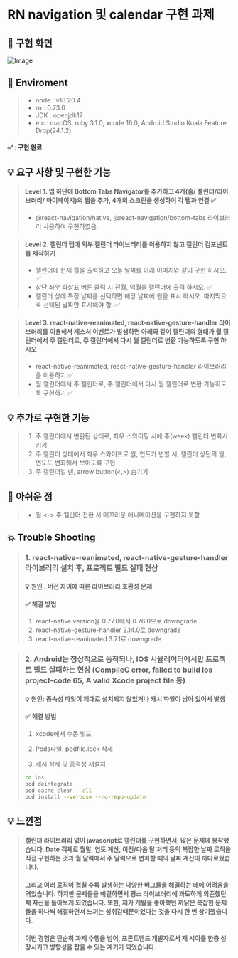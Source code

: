 # RN navigation 및 calendar 구현 과제

## 🎥 구현 화면

![Image](https://github.com/user-attachments/assets/fdead607-5bbd-4de2-8525-f834dfd998e2)

## 📌 Enviroment

> - node : v18.20.4
> - rn : 0.73.0
> - JDK : openjdk17
> - etc : macOS, ruby 3.1.0, xcode 16.0, Android Studio Koala Feature Drop(24.1.2)

#### ✅ : 구현 완료

## 💡 요구 사항 및 구현한 기능

> #### Level 1. 앱 하단에 Bottom Tabs Navigator를 추가하고 4개(홈/ 캘린더/라이브러리/ 마이페이지)의 탭을 추가, 4개의 스크린을 생성하여 각 탭과 연결 ✅
>
> - @react-navigation/native, @react-navigation/bottom-tabs 라이브러리 사용하여 구현하였음.

> #### Level 2. 캘린더 탭에 외부 캘린더 라이브러리를 이용하지 않고 캘린더 컴포넌트를 제작하기
>
> - 캘린더에 현재 월을 출력하고 오늘 날짜를 아래 이미지와 같이 구현 하시오. ✅
> - 상단 좌우 화살표 버튼 클릭 시 전월, 익월을 캘린더에 출력 하시오. ✅
> - 캘린더 상에 특정 날짜를 선택하면 해당 날짜에 원을 표시 하시오. 마지막으로 선택된 날짜만 표시해야 함. ✅

> #### Level 3. react-native-reanimated, react-native-gesture-handler 라이브러리를 이용해서 제스처 이벤트가 발생하면 아래와 같이 캘린더의 형태가 월 캘린더에서 주 캘린더로, 주 캘린더에서 다시 월 캘린더로 변환 가능하도록 구현 하시오
>
> - react-native-reanimated, react-native-gesture-handler 라이브러리를 이용하기 ✅
> - 월 캘린더에서 주 캘린더로, 주 캘린더에서 다시 월 캘린더로 변환 가능하도록 구현하기 ✅

## 💡 추가로 구현한 기능

> 1. 주 캘린더에서 변환된 상태로, 좌우 스와이핑 시에 주(week) 캘린더 변화시키기
> 2. 주 캘린더 상태에서 좌우 스와이프로 월, 연도가 변할 시, 캘린더 상단의 월, 연도도 변화해서 보이도록 구현
> 3. 주 캘린더일 땐, arrow button(<,>) 숨기기

## 📍 아쉬운 점

> - 월 <-> 주 캘린더 전환 시 매끄러운 애니메이션을 구현하지 못함

## 💥 Trouble Shooting

> ### 1. react-native-reanimated, react-native-gesture-handler 라이브러리 설치 후, 프로젝트 빌드 실패 현상
>
> #### 💡 원인 : 버전 차이에 따른 라이브러리 호환성 문제
>
> #### ✅ 해결 방법
>
> 1.  react-native version을 0.77.0에서 0.76.0으로 downgrade
> 2.  react-native-gesture-handler 2.14.0로 downgrade
> 3.  react-native-reanimated 3.7.1로 downgrade

> ### 2. Android는 정상적으로 동작되나, IOS 시뮬레이터에서만 프로젝트 빌드 실패하는 현상 (CompileC error, failed to build ios project-code 65, A valid Xcode project file 등)
>
> #### 💡 원인: 종속성 파일이 제대로 설치되지 않았거나 캐시 파일이 남아 있어서 발생
>
> #### ✅ 해결 방법
>
> 1. xcode에서 수동 빌드
> 2. Pods파일, podfile.lock 삭제
>
> 3. 캐시 삭제 및 종속성 재설치
>
> ```bash
> cd ios
> pod deintegrate
> pod cache clean --all
> pod install --verbose --no-repo-update
> ```

## 💡 느낀점

> #### 캘린더 라이브러리 없이 javascript로 캘린더를 구현하면서, 많은 문제에 봉착했습니다. Date 객체로 월말, 연도 계산, 이전/다음 달 처리 등의 복잡한 날짜 로직을 직접 구현하는 것과 월 달력에서 주 달력으로 변화할 때의 날짜 계산이 까다로웠습니다.
>
> #### 그리고 여러 로직이 겹칠 수록 발생하는 다양한 버그들을 해결하는 데에 어려움을 겪었습니다. 하지만 문제들을 해결하면서 평소 라이브러리에 과도하게 의존했던 제 자신을 돌아보게 되었습니다. 또한, 제가 개발을 좋아했던 까닭은 복잡한 문제들을 하나씩 해결하면서 느끼는 성취감때문이었다는 것을 다시 한 번 상기했습니다.
>
> #### 이번 경험은 단순히 과제 수행을 넘어, 프론트엔드 개발자로서 제 시야를 한층 성장시키고 방향성을 잡을 수 있는 계기가 되었습니다.
